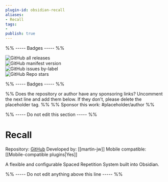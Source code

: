 ```yaml
---
plugin-id: obsidian-recall
aliases:
- Recall
tags: 
- 
publish: true
---
```


%% ----- Badges ----- %%

![GitHub all releases](https://img.shields.io/github/downloads/martin-jw/obsidian-recall/total?color=573E7A&logo=github&style=for-the-badge)   
![GitHub manifest version](https://img.shields.io/github/manifest-json/v/martin-jw/obsidian-recall?color=573E7A&logo=github&style=for-the-badge)   
![GitHub issues by-label](https://img.shields.io/github/issues/martin-jw/obsidian-recall/help%20wanted?color=573E7A&logo=github&style=for-the-badge)   
![GitHub Repo stars](https://img.shields.io/github/stars/martin-jw/obsidian-recall?color=573E7A&logo=github&style=for-the-badge)

%% ----- Badges ----- %%

%% Does the repository or author have any sponsoring links? Uncomment the next line and add them below. If they don't, please delete the placeholder tag. %%
%% Sponsor this work: #placeholder/author %%

%% ----- Do not edit this section ----- %%

# Recall

Repository: [GitHub](https://github.com/martin-jw/obsidian-recall)
Developed by: [[martin-jw]]
Mobile compatible: [[Mobile-compatible plugins|Yes]]

A flexible and configurable Spaced Repetition System built into Obsidian.

%% ----- Do not edit anything above this line ----- %% 
